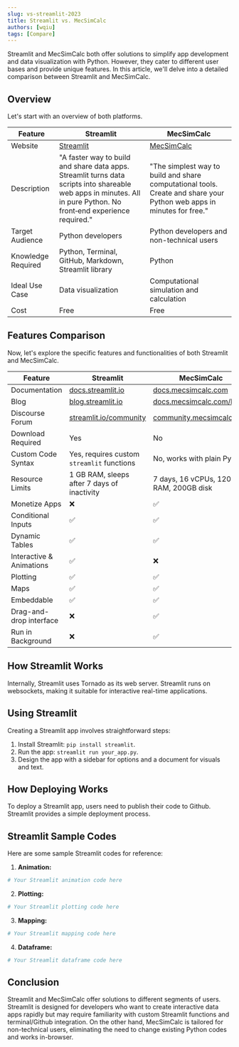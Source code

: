 ```yaml
---
slug: vs-streamlit-2023
title: Streamlit vs. MecSimCalc
authors: [wqiu]
tags: [Compare]
---
```


Streamlit and MecSimCalc both offer solutions to simplify app development and data visualization with Python. However, they cater to different user bases and provide unique features. In this article, we'll delve into a detailed comparison between Streamlit and MecSimCalc.

## Overview

Let's start with an overview of both platforms.

| Feature            | Streamlit                                                                                                                                                           | MecSimCalc                                                                                                            |
| ------------------ | ------------------------------------------------------------------------------------------------------------------------------------------------------------------- | --------------------------------------------------------------------------------------------------------------------- |
| Website            | [Streamlit](https://streamlit.io/)                                                                                                                                  | [MecSimCalc](https://mecsimcalc.com/)                                                                                 |
| Description        | "A faster way to build and share data apps. Streamlit turns data scripts into shareable web apps in minutes. All in pure Python. No front‑end experience required." | "The simplest way to build and share computational tools. Create and share your Python web apps in minutes for free." |
| Target Audience    | Python developers                                                                                                                                                   | Python developers and non-technical users                                                                             |
| Knowledge Required | Python, Terminal, GitHub, Markdown, Streamlit library                                                                                                               | Python                                                                                                                |
| Ideal Use Case     | Data visualization                                                                                                                                                  | Computational simulation and calculation                                                                              |
| Cost               | Free                                                                                                                                                                | Free                                                                                                                  |

## Features Comparison

Now, let's explore the specific features and functionalities of both Streamlit and MecSimCalc.

| Feature                  | Streamlit                                                | MecSimCalc                                                   |
| ------------------------ | -------------------------------------------------------- | ------------------------------------------------------------ |
| Documentation            | [docs.streamlit.io](https://docs.streamlit.io)           | [docs.mecsimcalc.com](https://docs.mecsimcalc.com)           |
| Blog                     | [blog.streamlit.io](https://blog.streamlit.io)           | [docs.mecsimcalc.com/blog](https://docs.mecsimcalc.com/blog) |
| Discourse Forum          | [streamlit.io/community](https://streamlit.io/community) | [community.mecsimcalc.com](https://community.mecsimcalc.com) |
| Download Required        | Yes                                                      | No                                                           |
| Custom Code Syntax       | Yes, requires custom `streamlit` functions               | No, works with plain Python                                  |
| Resource Limits          | 1 GB RAM, sleeps after 7 days of inactivity              | 7 days, 16 vCPUs, 120 GB RAM, 200GB disk                     |
| Monetize Apps            | :x:                                                      | :white_check_mark:                                           |
| Conditional Inputs       | :white_check_mark:                                       | :white_check_mark:                                           |
| Dynamic Tables           | :white_check_mark:                                       | :white_check_mark:                                           |
| Interactive & Animations | :white_check_mark:                                       | :x:                                                          |
| Plotting                 | :white_check_mark:                                       | :white_check_mark:                                           |
| Maps                     | :white_check_mark:                                       | :white_check_mark:                                           |
| Embeddable               | :white_check_mark:                                       | :white_check_mark:                                           |
| Drag-and-drop interface  | :x:                                                      | :white_check_mark:                                           |
| Run in Background        | :x:                                                      | :white_check_mark:                                           |

## How Streamlit Works

Internally, Streamlit uses Tornado as its web server. Streamlit runs on websockets, making it suitable for interactive real-time applications.

## Using Streamlit

Creating a Streamlit app involves straightforward steps:

1. Install Streamlit: `pip install streamlit`.
2. Run the app: `streamlit run your_app.py`.
3. Design the app with a sidebar for options and a document for visuals and text.

## How Deploying Works

To deploy a Streamlit app, users need to publish their code to Github. Streamlit provides a simple deployment process.

## Streamlit Sample Codes

Here are some sample Streamlit codes for reference:

1. **Animation:**

```python
# Your Streamlit animation code here
```

2. **Plotting:**

```python
# Your Streamlit plotting code here
```

3. **Mapping:**

```python
# Your Streamlit mapping code here
```

4. **Dataframe:**

```python
# Your Streamlit dataframe code here
```

## Conclusion

Streamlit and MecSimCalc offer solutions to different segments of users. Streamlit is designed for developers who want to create interactive data apps rapidly but may require familiarity with custom Streamlit functions and terminal/Github integration. On the other hand, MecSimCalc is tailored for non-technical users, eliminating the need to change existing Python codes and works in-browser.
